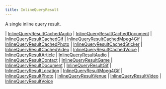 ```yaml
---
title: InlineQueryResult
---
```


A single inline query result.

<div class="font-mono whitespace-pre"><span class="opacity-50">|</span> <a href="/types/inlinequeryresultcachedaudio"  >InlineQueryResultCachedAudio</a>
<span class="opacity-50">|</span> <a href="/types/inlinequeryresultcacheddocument"  >InlineQueryResultCachedDocument</a>
<span class="opacity-50">|</span> <a href="/types/inlinequeryresultcachedgif"  >InlineQueryResultCachedGif</a>
<span class="opacity-50">|</span> <a href="/types/inlinequeryresultcachedmpeg4gif"  >InlineQueryResultCachedMpeg4Gif</a>
<span class="opacity-50">|</span> <a href="/types/inlinequeryresultcachedphoto"  >InlineQueryResultCachedPhoto</a>
<span class="opacity-50">|</span> <a href="/types/inlinequeryresultcachedsticker"  >InlineQueryResultCachedSticker</a>
<span class="opacity-50">|</span> <a href="/types/inlinequeryresultcachedvideo"  >InlineQueryResultCachedVideo</a>
<span class="opacity-50">|</span> <a href="/types/inlinequeryresultcachedvoice"  >InlineQueryResultCachedVoice</a>
<span class="opacity-50">|</span> <a href="/types/inlinequeryresultarticle"  >InlineQueryResultArticle</a>
<span class="opacity-50">|</span> <a href="/types/inlinequeryresultaudio"  >InlineQueryResultAudio</a>
<span class="opacity-50">|</span> <a href="/types/inlinequeryresultcontact"  >InlineQueryResultContact</a>
<span class="opacity-50">|</span> <a href="/types/inlinequeryresultgame"  >InlineQueryResultGame</a>
<span class="opacity-50">|</span> <a href="/types/inlinequeryresultdocument"  >InlineQueryResultDocument</a>
<span class="opacity-50">|</span> <a href="/types/inlinequeryresultgif"  >InlineQueryResultGif</a>
<span class="opacity-50">|</span> <a href="/types/inlinequeryresultlocation"  >InlineQueryResultLocation</a>
<span class="opacity-50">|</span> <a href="/types/inlinequeryresultmpeg4gif"  >InlineQueryResultMpeg4Gif</a>
<span class="opacity-50">|</span> <a href="/types/inlinequeryresultphoto"  >InlineQueryResultPhoto</a>
<span class="opacity-50">|</span> <a href="/types/inlinequeryresultvenue"  >InlineQueryResultVenue</a>
<span class="opacity-50">|</span> <a href="/types/inlinequeryresultvideo"  >InlineQueryResultVideo</a>
<span class="opacity-50">|</span> <a href="/types/inlinequeryresultvoice"  >InlineQueryResultVoice</a></div>

